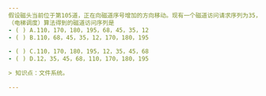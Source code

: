 ```yaml
---
假设磁头当前位于第105道，正在向磁道序号增加的方向移动。现有一个磁道访问请求序列为35，45，12，68，110，180，170，195，采用SCAN调度
（电梯调度）算法得到的磁道访问序列是
- ( ) A.110，170，180，195，68，45，35，12 
- ( ) B.110，68，45，35，12，170，180，195

- ( ) C.110，170，180，195，12，35，45，68 
- ( ) D.12，35，45，68，110，170，180，195

> 知识点：文件系统。

---
```

